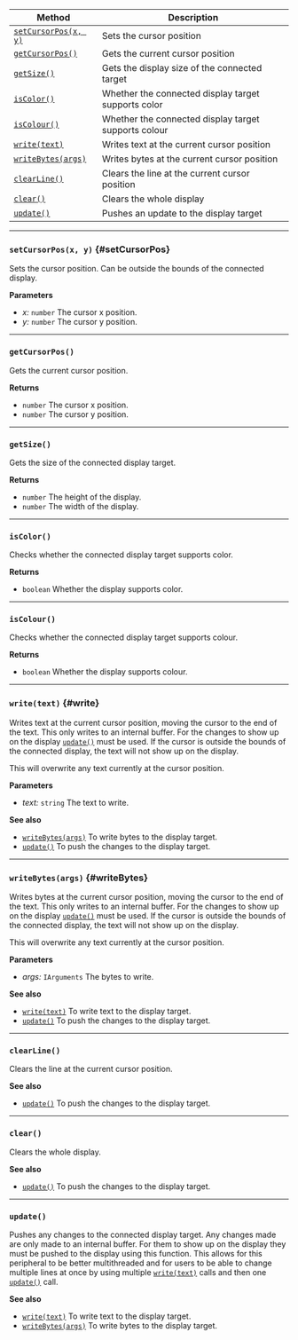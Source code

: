 | Method                                | Description                                          |
| ------------------------------------- | ---------------------------------------------------- |
| [`setCursorPos(x, y)`](#setCursorPos) | Sets the cursor position                             |
| [`getCursorPos()`](#getCursorPos)     | Gets the current cursor position                     |
| [`getSize()`](#getSize)               | Gets the display size of the connected target        |
| [`isColor()`](#isColor)               | Whether the connected display target supports color  |
| [`isColour()`](#isColour)             | Whether the connected display target supports colour |
| [`write(text)`](#write)               | Writes text at the current cursor position           |
| [`writeBytes(args)`](#writeBytes)     | Writes bytes at the current cursor position          |
| [`clearLine()`](#clearLine)           | Clears the line at the current cursor position       |
| [`clear()`](#clear)                   | Clears the whole display                             |
| [`update()`](#update)                 | Pushes an update to the display target               |

---

### `setCursorPos(x, y)` {#setCursorPos}

Sets the cursor position. Can be outside the bounds of the connected display.

**Parameters**

- _x:_ `number` The cursor x position.
- _y:_ `number` The cursor y position.

---

### `getCursorPos()`

Gets the current cursor position.

**Returns**

- `number` The cursor x position.
- `number` The cursor y position.

---

### `getSize()`

Gets the size of the connected display target.

**Returns**

- `number` The height of the display.
- `number` The width of the display.

---

### `isColor()`

Checks whether the connected display target supports color.

**Returns**

- `boolean` Whether the display supports color.

---

### `isColour()`

Checks whether the connected display target supports colour.

**Returns**

- `boolean` Whether the display supports colour.

---

### `write(text)` {#write}

Writes text at the current cursor position, moving the cursor to the end of the text.
This only writes to an internal buffer. For the changes to show up on the display [`update()`](#update) must be used.
If the cursor is outside the bounds of the connected display, the text will not show up on the display.

This will overwrite any text currently at the cursor position.

**Parameters**

- _text:_ `string` The text to write.

**See also**

- [`writeBytes(args)`](#writeBytes) To write bytes to the display target.
- [`update()`](#update) To push the changes to the display target.

---

### `writeBytes(args)` {#writeBytes}

Writes bytes at the current cursor position, moving the cursor to the end of the text.
This only writes to an internal buffer. For the changes to show up on the display [`update()`](#update) must be used.
If the cursor is outside the bounds of the connected display, the text will not show up on the display.

This will overwrite any text currently at the cursor position.

**Parameters**

- _args:_ `IArguments` The bytes to write.

**See also**

- [`write(text)`](#write) To write text to the display target.
- [`update()`](#update) To push the changes to the display target.

---

### `clearLine()`

Clears the line at the current cursor position.

**See also**

- [`update()`](#update) To push the changes to the display target.

---

### `clear()`

Clears the whole display.

**See also**

- [`update()`](#update) To push the changes to the display target.

---

### `update()`

Pushes any changes to the connected display target.
Any changes made are only made to an internal buffer.
For them to show up on the display they must be pushed to the display using this function.
This allows for this peripheral to be better multithreaded and for users to be able to change multiple lines at once by
using multiple [`write(text)`](#write) calls and then one [`update()`](#update) call.

**See also**

- [`write(text)`](#write) To write text to the display target.
- [`writeBytes(args)`](#writeBytes) To write bytes to the display target.
